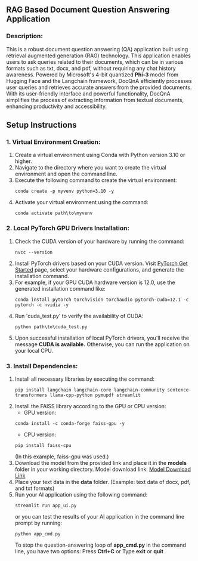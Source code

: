 ## RAG Based Document Question Answering Application

### Description:
This is a robust document question answering (QA) application built using retrieval augmented generation (RAG) technology. This application enables users to ask queries related to their documents, which can be in various formats such as txt, docx, and pdf, without requiring any chat history awareness. Powered by Microsoft's 4-bit quantized **Phi-3** model from Hugging Face and the Langchain framework, DocQnA efficiently processes user queries and retrieves accurate answers from the provided documents. With its user-friendly interface and powerful functionality, DocQnA simplifies the process of extracting information from textual documents, enhancing productivity and accessibility.

## Setup Instructions

### 1. Virtual Environment Creation:
1. Create a virtual environment using Conda with Python version 3.10 or higher.
2. Navigate to the directory where you want to create the virtual environment and open the command line.
3. Execute the following command to create the virtual environment:
    ```
    conda create -p myvenv python=3.10 -y
    ```
4. Activate your virtual environment using the command:
    ```
    conda activate path\to\myvenv
    ```

### 2. Local PyTorch GPU Drivers Installation:
1. Check the CUDA version of your hardware by running the command:
    ```
    nvcc --version
    ```
2. Install PyTorch drivers based on your CUDA version. Visit [PyTorch Get Started](https://pytorch.org/get-started/locally/) page, select your hardware configurations, and generate the installation command.
3. For example, if your GPU CUDA hardware version is 12.0, use the generated installation command like:
    ```
    conda install pytorch torchvision torchaudio pytorch-cuda=12.1 -c pytorch -c nvidia -y
    ```
4. Run 'cuda_test.py' to verify the availability of CUDA:
    ```
    python path\to\cuda_test.py
    ```
5. Upon successful installation of local PyTorch drivers, you'll receive the message **CUDA is available.** Otherwise, you can run the application on your local CPU.

### 3. Install Dependencies:
1. Install all necessary libraries by executing the command:
    ```
    pip install langchain langchain-core langchain-community sentence-transformers llama-cpp-python pymupdf streamlit
    ```
2. Install the FAISS library according to the GPU or CPU version:
    - GPU version:
    ```
    conda install -c conda-forge faiss-gpu -y
    ```
    - CPU version:
    ```
    pip install faiss-cpu
    ```
    (In this example, faiss-gpu was used.)
3. Download the model from the provided link and place it in the **models** folder in your working directory. Model download link: [Model Download Link](https://huggingface.co/microsoft/Phi-3-mini-4k-instruct-gguf/blob/main/Phi-3-mini-4k-instruct-q4.gguf)
4. Place your text data in the **data** folder. (Example: text data of docx, pdf, and txt formats)
5. Run your AI application using the following command:
    ```
    streamlit run app_ui.py
    ```
    or you can test the results of your AI application in the command line prompt by running:
    ```
    python app_cmd.py
    ```
    To stop the question-answering loop of **app_cmd.py** in the command line, you have two options: Press **Ctrl+C** or Type **exit** or **quit**
